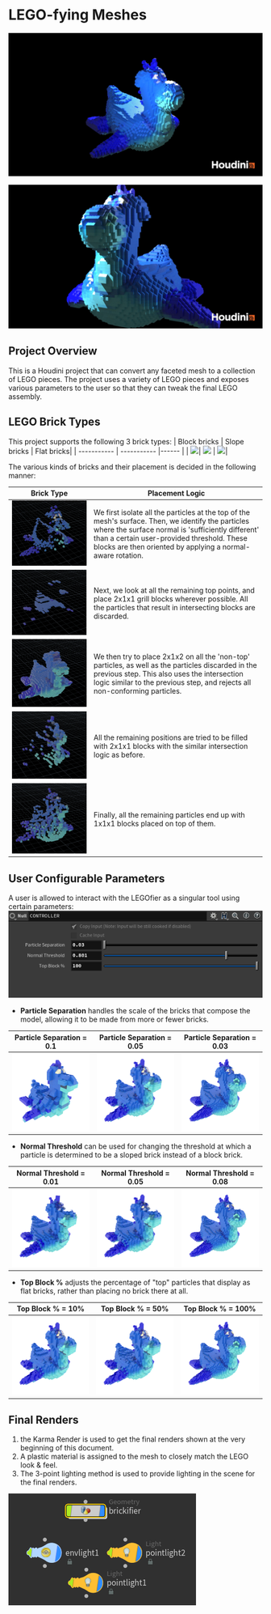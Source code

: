 # LEGO-fying Meshes
![](render/final1.jpg)

![](render/final2.jpg)


## Project Overview
This is a Houdini project that can convert any faceted mesh to a collection of LEGO pieces. The project uses a variety of LEGO pieces and exposes various parameters to the user so that they can tweak the final LEGO assembly.


## LEGO Brick Types
This project supports the following 3 brick types:
| Block bricks        | Slope bricks         | Flat bricks|
| -----------         | -----------          |------              |
| ![](block_brick.png)| ![](slope_brick.png) | ![](flat_brick.png)|

The various kinds of bricks and their placement is decided in the following manner:

| Brick Type        | Placement Logic         |
| -----------         | -----------          |
| ![](render/bricks_top_nor.png)| We first isolate all the particles at the top of the mesh's surface. Then, we identify the particles where the surface normal is 'sufficiently different' than a certain user-provided threshold. These blocks are then oriented by applying a normal-aware rotation. |
| ![](render/bricks_top_plain.png) | Next, we look at all the remaining top points, and place 2x1x1 grill blocks wherever possible. All the particles that result in intersecting blocks are discarded. |
| ![](render/bricks_2x1x2.png) | We then try to place 2x1x2 on all the 'non-top' particles, as well as the particles discarded in the previous step. This also uses the intersection logic similar to the previous step, and rejects all non-conforming particles. |
| ![](render/bricks_2x1x1.png) | All the remaining positions are tried to be filled with 2x1x1 blocks with the similar intersection logic as before. |
| ![](render/bricks_1x1x1.png) | Finally, all the remaining particles end up with 1x1x1 blocks placed on top of them. |

## User Configurable Parameters
A user is allowed to interact with the LEGOfier as a singular tool using certain parameters:
![](controls.png)
- **Particle Separation** handles the scale of the bricks that compose the model, allowing it to be made from more or fewer bricks.


| Particle Separation = 0.1       | Particle Separation = 0.05         | Particle Separation = 0.03|
| -----------         | -----------          |------              |
| ![](render/legofier_sep1.png)| ![](render/legofier_sep05.png) | ![](render/legofier_sep03.png)|


- **Normal Threshold** can be used for changing the threshold at which a particle is determined to be a sloped brick instead of a block brick.


| Normal Threshold = 0.01       | Normal Threshold = 0.05         | Normal Threshold = 0.08|
| -----------         | -----------          |------              |
| ![](render/legofier_nor01.png)| ![](render/legofier_nor05.png) | ![](render/legofier_nor08.png)|


- **Top Block %** adjusts the percentage of "top" particles that display as flat bricks, rather than placing no brick there at all. 


| Top Block % = 10%       | Top Block % = 50%         | Top Block % = 100%|
| -----------         | -----------          |------              |
| ![](render/legofier_top10.png)| ![](render/legofier_top50.png) | ![](render/legofier_top100.png)|



## Final Renders

1. the Karma Render is used to get the final renders shown at the very beginning of this document.
2. A plastic material is assigned to the mesh to closely match the LEGO look & feel.
3. The 3-point lighting method is used to provide lighting in the scene for the final renders.  

![](threepointlighting.png) 
